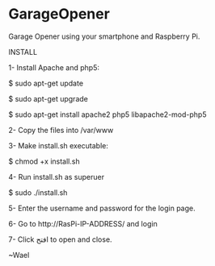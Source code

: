 GarageOpener
============

Garage Opener using your smartphone and Raspberry Pi.

INSTALL

1- Install Apache and php5:

$ sudo apt-get update

$ sudo apt-get upgrade

$ sudo apt-get install apache2 php5 libapache2-mod-php5

2- Copy the files into /var/www

3- Make install.sh executable:

$ chmod +x install.sh

4- Run install.sh as superuer

$ sudo ./install.sh

5- Enter the username and password for the login page.

6- Go to http://RasPi-IP-ADDRESS/ and login

7- Click افتح to open and close.


~Wael
